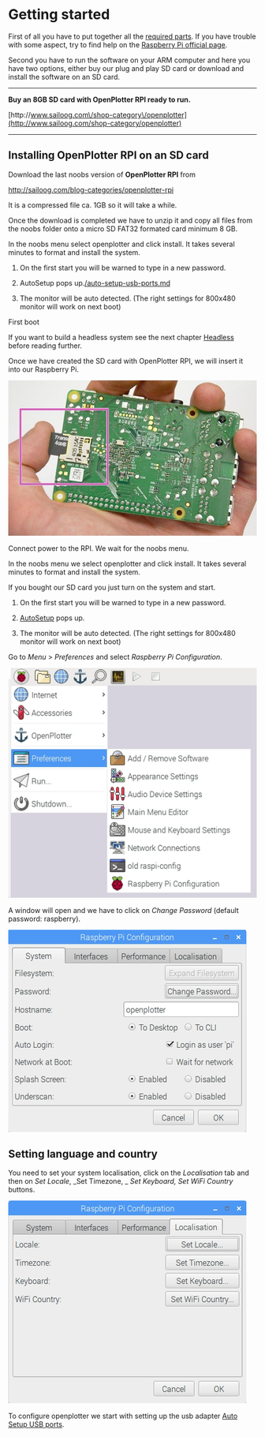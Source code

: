 # Getting started

First of all you have to put together all the [required parts](what_do_you_need.md). If you have trouble with some aspect, try to find help on the [Raspberry Pi official page](https://www.raspberrypi.org/help/).

Second you have to run the software on your ARM computer and here you have two options, either buy our plug and play SD card or download and install the software on an SD card.

---

**Buy an 8GB SD card with OpenPlotter RPI ready to run.**

[http:\/\/www.sailoog.com\/shop-category\/openplotter](http://www.sailoog.com/shop-category/openplotter)

---

## Installing OpenPlotter RPI on an SD card

Download the last noobs version of **OpenPlotter RPI** from

[http:\/\/sailoog.com\/blog-categories\/openplotter-rpi](http://sailoog.com/blog-categories/openplotter-rpi)

It is a compressed file ca. 1GB so it will take a while.

Once the download is completed we have to unzip it and copy all files from the noobs folder onto a micro SD FAT32 formated card minimum 8 GB.

In the noobs menu select openplotter and click install. It takes several minutes to format and install the system.

1. On the first start you will be warned to type in a new password.

2. AutoSetup pops up.[/auto-setup-usb-ports.md](/auto-setup-usb-ports.md)

3. The monitor will be auto detected. \(The right settings for 800x480 monitor will work on next boot\)


First boot

If you want to build a headless system see the next chapter [Headless](headless.md) before reading further.

Once we have created the SD card with OpenPlotter RPI, we will insert it into our Raspberry Pi.

![](boot1.png)

Connect power to the RPI. We wait for the noobs menu.

In the noobs menu we select openplotter and click install. It takes several minutes to format and install the system.

If you bought our SD card you just turn on the system and start.

1. On the first start you will be warned to type in a new password.

2. [AutoSetup](/auto-setup-usb-ports.md) pops up.

3. The monitor will be auto detected. \(The right settings for 800x480 monitor will work on next boot\)


Go to _Menu_ &gt; _Preferences_ and select _Raspberry Pi Configuration_.

![](/assets/RPIsetup1.jpg)

A window will open and we have to click on _Change Password_ \(default password: raspberry\).

![](/assets/RPIsetup3.jpg)

## Setting language and country

You need to set your system localisation, click on the _Localisation_ tab and then on _Set Locale_, _Set Timezone, _ _Set Keyboard, Set WiFi Country_ buttons.

![](/assets/RPIsetup2.jpg)

To configure openplotter we start with setting up the usb adapter [Auto Setup USB ports](/auto-setup-usb-ports.md).

